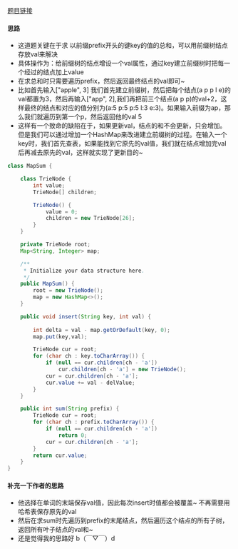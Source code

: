 [题目链接](https://leetcode-cn.com/problems/z1R5dt/)

#### 思路
+ 这道题关键在于求 以前缀prefix开头的键key的值的总和，可以用前缀树结点存放val来解决
+ 具体操作为：给前缀树的结点增设一个val属性，通过key建立前缀树时把每一个经过的结点加上value
+ 在求总和时只需要遍历prefix，然后返回最终结点的val即可~
+ 比如首先输入["apple", 3] 我们首先建立前缀树，然后把每个结点(a p p l e)的val都置为3，然后再输入["app", 2],我们再把前三个结点(a p p)的val+2，这样最终的结点和对应的值分别为(a:5 p:5 p:5 l:3 e:3)。如果输入前缀为ap，那么我们就遍历到第一个p，然后返回他的val 5
+ 这样有一个致命的缺陷在于，如果更新val，结点的和不会更新，只会增加。但是我们可以通过增加一个HashMap来改进建立前缀树的过程。在输入一个key时，我们首先查表，如果能找到它原先的val值，我们就在结点增加完val后再减去原先的val，这样就实现了更新目的~

```java
class MapSum {

    class TrieNode {
        int value;
        TrieNode[] children;

        TrieNode() {
            value = 0;
            children = new TrieNode[26];
        }
    }

    private TrieNode root;
    Map<String, Integer> map;

    /**
     * Initialize your data structure here.
     */
    public MapSum() {
        root = new TrieNode();
        map = new HashMap<>();
    }

    public void insert(String key, int val) {
        
        int delta = val - map.getOrDefault(key, 0);
        map.put(key,val);

        TrieNode cur = root;
        for (char ch : key.toCharArray()) {
            if (null == cur.children[ch - 'a'])
                cur.children[ch - 'a'] = new TrieNode();
            cur = cur.children[ch - 'a'];
            cur.value += val - delValue;
        }
    }

    public int sum(String prefix) {
        TrieNode cur = root;
        for (char ch : prefix.toCharArray()) {
            if (null == cur.children[ch - 'a'])
                return 0;
            cur = cur.children[ch - 'a'];
        }
        return cur.value;
    }
}
```

#### 补充一下作者的思路
+ 他选择在单词的末端保存val值，因此每次insert时值都会被覆盖~ 不再需要用哈希表保存原先的val
+ 然后在求sum时先遍历到prefix的末尾结点，然后遍历这个结点的所有子树，返回所有叶子结点的val和~
+ 还是觉得我的思路好 b（￣▽￣）d
